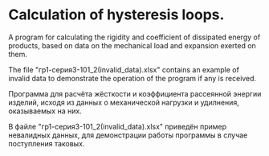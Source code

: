 # Calculation of hysteresis loops.

A program for calculating the rigidity and coefficient of dissipated energy of products, based on data on the mechanical load and expansion exerted on them.

The file "гр1-серия3-101_2(invalid_data).xlsx" contains an example of invalid data to demonstrate the operation of the program if any is received.


Программа для расчёта жёсткости и коэффициента рассеянной энергии изделий, исходя из данных о механической нагрузки и удилнения, оказываемых на них.

В файле "гр1-серия3-101_2(invalid_data).xlsx" приведён пример невалидных данных, для демонстрации работы программы в случае поступления таковых.